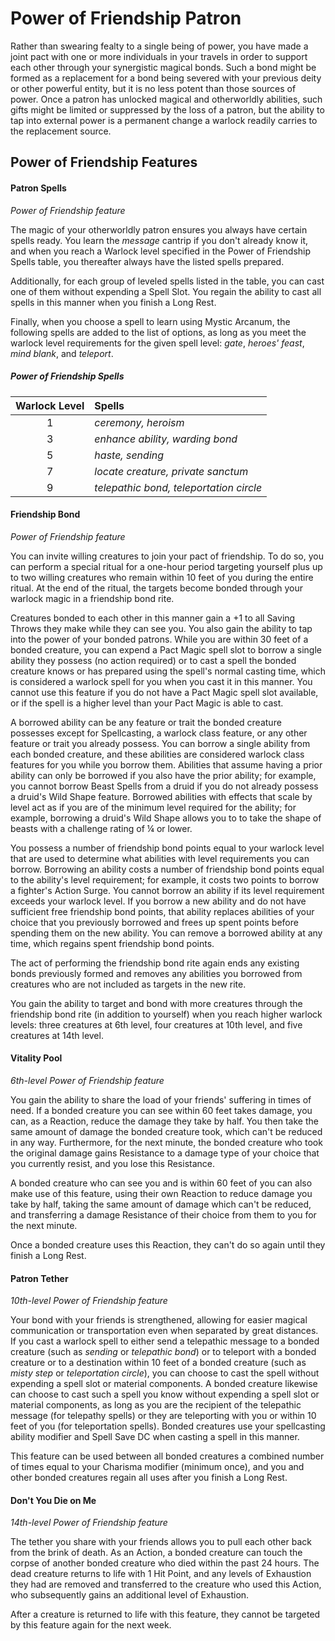 # Power of Friendship Patron

Rather than swearing fealty to a single being of power, you have made a joint pact with one or more individuals in your travels in order to support each other through your synergistic magical bonds. Such a bond might be formed as a replacement for a bond being severed with your previous deity or other powerful entity, but it is no less potent than those sources of power. Once a patron has unlocked magical and otherworldly abilities, such gifts might be limited or suppressed by the loss of a patron, but the ability to tap into external power is a permanent change a warlock readily carries to the replacement source.

## Power of Friendship Features

#### Patron Spells

_Power of Friendship feature_

The magic of your otherworldly patron ensures you always have certain spells ready. You learn the _message_ cantrip if you don't already know it, and when you reach a Warlock level specified in the Power of Friendship Spells table, you thereafter always have the listed spells prepared.

Additionally, for each group of leveled spells listed in the table, you can cast one of them without expending a Spell Slot. You regain the ability to cast all spells in this manner when you finish a Long Rest.

Finally, when you choose a spell to learn using Mystic Arcanum, the following spells are added to the list of options, as long as you meet the warlock level requirements for the given spell level: _gate_, _heroes' feast_, _mind blank_, and _teleport_.

##### Power of Friendship Spells

| Warlock Level | Spells |
|:-:|:-|
| 1 | _ceremony, heroism_ |
| 3 | _enhance ability, warding bond_ |
| 5 | _haste, sending_ |
| 7 | _locate creature, private sanctum_ |
| 9 | _telepathic bond, teleportation circle_ |

#### Friendship Bond

_Power of Friendship feature_

You can invite willing creatures to join your pact of friendship. To do so, you can perform a special ritual for a one-hour period targeting yourself plus up to two willing creatures who remain within 10 feet of you during the entire ritual. At the end of the ritual, the targets become bonded through your warlock magic in a friendship bond rite.

Creatures bonded to each other in this manner gain a +1 to all Saving Throws they make while they can see you. You also gain the ability to tap into the power of your bonded patrons. While you are within 30 feet of a bonded creature, you can expend a Pact Magic spell slot to borrow a single ability they possess (no action required) or to cast a spell the bonded creature knows or has prepared using the spell's normal casting time, which is considered a warlock spell for you when you cast it in this manner. You cannot use this feature if you do not have a Pact Magic spell slot available, or if the spell is a higher level than your Pact Magic is able to cast.

A borrowed ability can be any feature or trait the bonded creature possesses except for Spellcasting, a warlock class feature, or any other feature or trait you already possess. You can borrow a single ability from each bonded creature, and these abilities are considered warlock class features for you while you borrow them. Abilities that assume having a prior ability can only be borrowed if you also have the prior ability; for example, you cannot borrow Beast Spells from a druid if you do not already possess a druid's Wild Shape feature. Borrowed abilities with effects that scale by level act as if you are of the minimum level required for the ability; for example, borrowing a druid's Wild Shape allows you to to take the shape of beasts with a challenge rating of ¼ or lower.

You possess a number of friendship bond points equal to your warlock level that are used to determine what abilities with level requirements you can borrow. Borrowing an ability costs a number of friendship bond points equal to the ability's level requirement; for example, it costs two points to borrow a fighter's Action Surge. You cannot borrow an ability if its level requirement exceeds your warlock level. If you borrow a new ability and do not have sufficient free friendship bond points, that ability replaces abilities of your choice that you previously borrowed and frees up spent points before spending them on the new ability. You can remove a borrowed ability at any time, which regains spent friendship bond points.

The act of performing the friendship bond rite again ends any existing bonds previously formed and removes any abilities you borrowed from creatures who are not included as targets in the new rite.

You gain the ability to target and bond with more creatures through the friendship bond rite (in addition to yourself) when you reach higher warlock levels: three creatures at 6th level, four creatures at 10th level, and five creatures at 14th level.

#### Vitality Pool

_6th-level Power of Friendship feature_

You gain the ability to share the load of your friends' suffering in times of need. If a bonded creature you can see within 60 feet takes damage, you can, as a Reaction, reduce the damage they take by half. You then take the same amount of damage the bonded creature took, which can't be reduced in any way. Furthermore, for the next minute, the bonded creature who took the original damage gains Resistance to a damage type of your choice that you currently resist, and you lose this Resistance.

A bonded creature who can see you and is within 60 feet of you can also make use of this feature, using their own Reaction to reduce damage you take by half, taking the same amount of damage which can't be reduced, and transferring a damage Resistance of their choice from them to you for the next minute.

Once a bonded creature uses this Reaction, they can't do so again until they finish a Long Rest.

#### Patron Tether

_10th-level Power of Friendship feature_

Your bond with your friends is strengthened, allowing for easier magical communication or transportation even when separated by great distances. If you cast a warlock spell to either send a telepathic message to a bonded creature (such as _sending_ or _telepathic bond_) or to teleport with a bonded creature or to a destination within 10 feet of a bonded creature (such as _misty step_ or _teleportation circle_), you can choose to cast the spell without expending a spell slot or material components. A bonded creature likewise can choose to cast such a spell you know without expending a spell slot or material components, as long as you are the recipient of the telepathic message (for telepathy spells) or they are teleporting with you or within 10 feet of you (for teleportation spells). Bonded creatures use your spellcasting ability modifier and Spell Save DC when casting a spell in this manner.

This feature can be used between all bonded creatures a combined number of times equal to your Charisma modifier (minimum once), and you and other bonded creatures regain all uses after you finish a Long Rest.

#### Don't You Die on Me

_14th-level Power of Friendship feature_

The tether you share with your friends allows you to pull each other back from the brink of death. As an Action, a bonded creature can touch the corpse of another bonded creature who died within the past 24 hours. The dead creature returns to life with 1 Hit Point, and any levels of Exhaustion they had are removed and transferred to the creature who used this Action, who subsequently gains an additional level of Exhaustion.

After a creature is returned to life with this feature, they cannot be targeted by this feature again for the next week.
